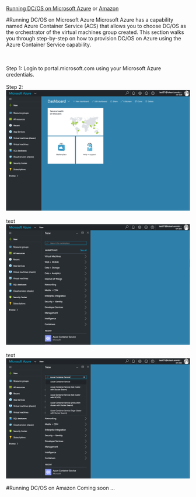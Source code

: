 [Running DC/OS on Microsoft Azure](#azure) or [Amazon](#amazon)<br>

#<a name="azure"></a>Running DC/OS on Microsoft Azure
Microsoft Azure has a capability named Azure Container Service (ACS) that allows you to choose DC/OS as the orchestrator of the virtual machines group created.  This section walks you through step-by-step on how to provision DC/OS on Azure using the Azure Container Service capability.

<br><br>Step 1: Login to portal.microsoft.com using your Microsoft Azure credentials.
<br><br>Step 2: 
<img src="../images/01-acs-setup/acs-create-01.png"/>
<br><br>text<br>
<img src="../images/01-acs-setup/acs-create-02.png"/>
<br><br>
text<br>
<img src="../images/01-acs-setup/acs-create-03.png"/>

#<a name="amazon">Running DC/OS on Amazon
Coming soon ...
